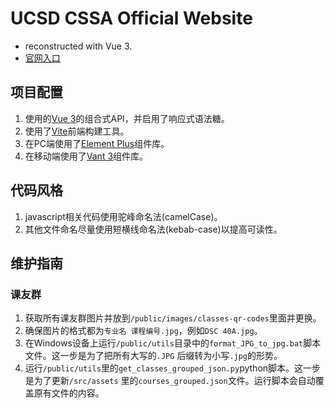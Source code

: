 # UCSD CSSA Official Website

- reconstructed with Vue 3.
- [官网入口](https://www.ucsdcssa.com)

## 项目配置

1. 使用的[Vue 3](https://cn.vuejs.org/guide/introduction.html)的组合式API，并启用了响应式语法糖。
2. 使用了[Vite](https://cn.vitejs.dev/config/)前端构建工具。
3. 在PC端使用了[Element Plus](https://element-plus.gitee.io/zh-CN/)组件库。
4. 在移动端使用了[Vant 3](https://youzan.github.io/vant/#/zh-CN)组件库。

## 代码风格

1. javascript相关代码使用驼峰命名法(camelCase)。
2. 其他文件命名尽量使用短横线命名法(kebab-case)以提高可读性。

## 维护指南

### 课友群

1. 获取所有课友群图片并放到`/public/images/classes-qr-codes`里面并更换。
2. 确保图片的格式都为`专业名 课程编号.jpg`，例如`DSC 40A.jpg`。
3. 在Windows设备上运行`/public/utils`目录中的`format_JPG_to_jpg.bat`脚本文件。这一步是为了把所有大写的`.JPG`
   后缀转为小写`.jpg`的形势。
4. 运行`/public/utils`里的`get_classes_grouped_json.py`python脚本。这一步是为了更新`/src/assets`
   里的`courses_grouped.json`文件。运行脚本会自动覆盖原有文件的内容。